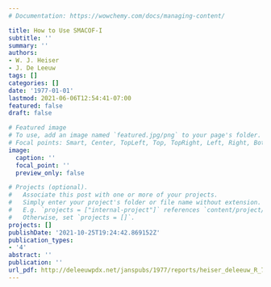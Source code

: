 ```yaml
---
# Documentation: https://wowchemy.com/docs/managing-content/

title: How to Use SMACOF-I
subtitle: ''
summary: ''
authors:
- W. J. Heiser
- J. De Leeuw
tags: []
categories: []
date: '1977-01-01'
lastmod: 2021-06-06T12:54:41-07:00
featured: false
draft: false

# Featured image
# To use, add an image named `featured.jpg/png` to your page's folder.
# Focal points: Smart, Center, TopLeft, Top, TopRight, Left, Right, BottomLeft, Bottom, BottomRight.
image:
  caption: ''
  focal_point: ''
  preview_only: false

# Projects (optional).
#   Associate this post with one or more of your projects.
#   Simply enter your project's folder or file name without extension.
#   E.g. `projects = ["internal-project"]` references `content/project/deep-learning/index.md`.
#   Otherwise, set `projects = []`.
projects: []
publishDate: '2021-10-25T19:24:42.869152Z'
publication_types:
- '4'
abstract: ''
publication: ''
url_pdf: http://deleeuwpdx.net/janspubs/1977/reports/heiser_deleeuw_R_77.pdf
---
```


